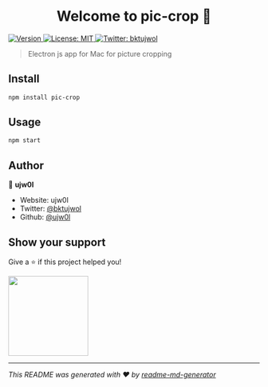 <h1 align="center">Welcome to pic-crop 👋</h1>
<p>
  <a href="https://www.npmjs.com/package/pic-crop" target="_blank">
    <img alt="Version" src="https://img.shields.io/npm/v/pic-crop.svg">
  </a>
  <a href="#" target="_blank">
    <img alt="License: MIT" src="https://img.shields.io/badge/License-MIT-yellow.svg" />
  </a>
  <a href="https://twitter.com/bktujwol" target="_blank">
    <img alt="Twitter: bktujwol" src="https://img.shields.io/twitter/follow/bktujwol.svg?style=social" />
  </a>
</p>

> Electron js app for Mac for picture cropping

## Install

```sh
npm install pic-crop
```

## Usage

```sh
npm start
```

## Author

👤 **ujw0l**

* Website: ujw0l
* Twitter: [@bktujwol](https://twitter.com/bktujwol)
* Github: [@ujw0l](https://github.com/ujw0l)

## Show your support

Give a ⭐️ if this project helped you!

<a href="https://www.patreon.com/ujw0l">
  <img src="https://c5.patreon.com/external/logo/become_a_patron_button@2x.png" width="160">
</a>

***
_This README was generated with ❤️ by [readme-md-generator](https://github.com/kefranabg/readme-md-generator)_